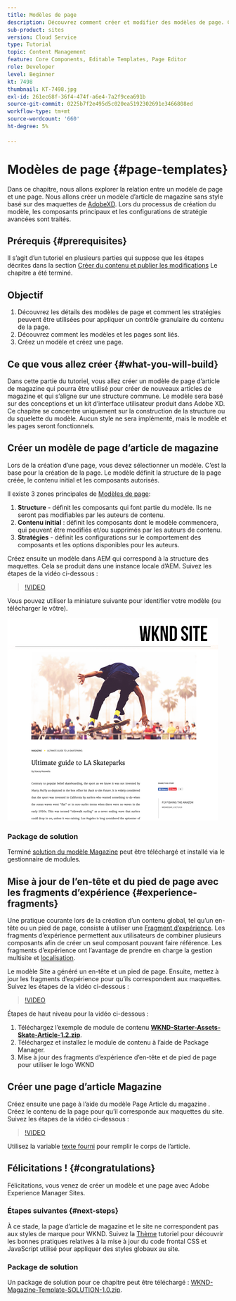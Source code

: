 ```yaml
---
title: Modèles de page
description: Découvrez comment créer et modifier des modèles de page. Comprendre la relation entre un modèle de page et une page. Découvrez comment configurer les stratégies d’un modèle de page afin de garantir une gouvernance granulaire et une cohérence de la marque pour le contenu.  Un modèle d’article de magazine bien structuré sera créé à partir d’une maquette provenant d’Adobe XD.
sub-product: sites
version: Cloud Service
type: Tutorial
topic: Content Management
feature: Core Components, Editable Templates, Page Editor
role: Developer
level: Beginner
kt: 7498
thumbnail: KT-7498.jpg
exl-id: 261ec68f-36f4-474f-a6e4-7a2f9cea691b
source-git-commit: 0225b7f2e495d5c020ea5192302691e3466808ed
workflow-type: tm+mt
source-wordcount: '660'
ht-degree: 5%

---
```


# Modèles de page {#page-templates}

Dans ce chapitre, nous allons explorer la relation entre un modèle de page et une page. Nous allons créer un modèle d’article de magazine sans style basé sur des maquettes de [AdobeXD](https://www.adobe.com/products/xd.html). Lors du processus de création du modèle, les composants principaux et les configurations de stratégie avancées sont traités.

## Prérequis {#prerequisites}

Il s’agit d’un tutoriel en plusieurs parties qui suppose que les étapes décrites dans la section [Créer du contenu et publier les modifications](./author-content-publish.md) Le chapitre a été terminé.

## Objectif

1. Découvrez les détails des modèles de page et comment les stratégies peuvent être utilisées pour appliquer un contrôle granulaire du contenu de la page.
1. Découvrez comment les modèles et les pages sont liés.
1. Créez un modèle et créez une page.

## Ce que vous allez créer {#what-you-will-build}

Dans cette partie du tutoriel, vous allez créer un modèle de page d’article de magazine qui pourra être utilisé pour créer de nouveaux articles de magazine et qui s’aligne sur une structure commune. Le modèle sera basé sur des conceptions et un kit d’interface utilisateur produit dans Adobe XD. Ce chapitre se concentre uniquement sur la construction de la structure ou du squelette du modèle. Aucun style ne sera implémenté, mais le modèle et les pages seront fonctionnels.

## Créer un modèle de page d’article de magazine

Lors de la création d’une page, vous devez sélectionner un modèle. C’est la base pour la création de la page. Le modèle définit la structure de la page créée, le contenu initial et les composants autorisés.

Il existe 3 zones principales de [Modèles de page](https://experienceleague.adobe.com/docs/experience-manager-cloud-service/sites/authoring/features/templates.html?lang=fr):

1. **Structure** - définit les composants qui font partie du modèle. Ils ne seront pas modifiables par les auteurs de contenu.
1. **Contenu initial** : définit les composants dont le modèle commencera, qui peuvent être modifiés et/ou supprimés par les auteurs de contenu.
1. **Stratégies** - définit les configurations sur le comportement des composants et les options disponibles pour les auteurs.

Créez ensuite un modèle dans AEM qui correspond à la structure des maquettes. Cela se produit dans une instance locale d’AEM. Suivez les étapes de la vidéo ci-dessous :

>[!VIDEO](https://video.tv.adobe.com/v/332915/?quality=12&learn=on)

Vous pouvez utiliser la miniature suivante pour identifier votre modèle (ou télécharger le vôtre).

![Miniature du modèle de page d’article](./assets/page-templates/article-page-template-thumbnail.png)


### Package de solution

Terminé [solution du modèle Magazine](assets/page-templates/WKND-Magazine-Template-SOLUTION-1.1.zip) peut être téléchargé et installé via le gestionnaire de modules.

## Mise à jour de l’en-tête et du pied de page avec les fragments d’expérience {#experience-fragments}

Une pratique courante lors de la création d’un contenu global, tel qu’un en-tête ou un pied de page, consiste à utiliser une [Fragment d’expérience](https://experienceleague.adobe.com/docs/experience-manager-learn/sites/experience-fragments/experience-fragments-feature-video-use.html). Les fragments d’expérience permettent aux utilisateurs de combiner plusieurs composants afin de créer un seul composant pouvant faire référence. Les fragments d’expérience ont l’avantage de prendre en charge la gestion multisite et [localisation](https://experienceleague.adobe.com/docs/experience-manager-core-components/using/components/experience-fragment.html?lang=en#localized-site-structure).

Le modèle Site a généré un en-tête et un pied de page. Ensuite, mettez à jour les fragments d’expérience pour qu’ils correspondent aux maquettes. Suivez les étapes de la vidéo ci-dessous :

>[!VIDEO](https://video.tv.adobe.com/v/332916/?quality=12&learn=on)

Étapes de haut niveau pour la vidéo ci-dessous :

1. Téléchargez l’exemple de module de contenu **[WKND-Starter-Assets-Skate-Article-1.2.zip](assets/page-templates/WKND-Starter-Assets-Skate-Article-1.2.zip)**.
1. Téléchargez et installez le module de contenu à l’aide de Package Manager.
1. Mise à jour des fragments d’expérience d’en-tête et de pied de page pour utiliser le logo WKND

## Créer une page d’article Magazine

Créez ensuite une page à l’aide du modèle Page Article du magazine . Créez le contenu de la page pour qu’il corresponde aux maquettes du site. Suivez les étapes de la vidéo ci-dessous :

>[!VIDEO](https://video.tv.adobe.com/v/332917/?quality=12&learn=on)

Utilisez la variable [texte fourni](./assets/page-templates/la-skateparks-copy.txt) pour remplir le corps de l’article.

## Félicitations ! {#congratulations}

Félicitations, vous venez de créer un modèle et une page avec Adobe Experience Manager Sites.

### Étapes suivantes {#next-steps}

À ce stade, la page d’article de magazine et le site ne correspondent pas aux styles de marque pour WKND. Suivez la [Thème](theming.md) tutoriel pour découvrir les bonnes pratiques relatives à la mise à jour du code frontal CSS et JavaScript utilisé pour appliquer des styles globaux au site.

### Package de solution

Un package de solution pour ce chapitre peut être téléchargé : [WKND-Magazine-Template-SOLUTION-1.0.zip](assets/page-templates/WKND-Magazine-Template-SOLUTION-1.0.zip).
